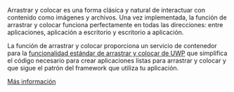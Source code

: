 ﻿Arrastrar y colocar es una forma clásica y natural de interactuar con contenido como imágenes y archivos. Una vez implementada, la función de arrastrar y colocar funciona perfectamente en todas las direcciones: entre aplicaciones, aplicación a escritorio y escritorio a aplicación.

La función de arrastrar y colocar proporciona un servicio de contenedor para la [funcionalidad estándar de arrastrar y colocar de UWP](https://docs.microsoft.com/windows/uwp/design/input/drag-and-drop) que simplifica el código necesario para crear aplicaciones listas para arrastrar y colocar y que sigue el patrón del framework que utiliza tu aplicación.

[Más información](https://github.com/microsoft/TemplateStudio/blob/main/docs/UWP/features/drag-and-drop.md)
